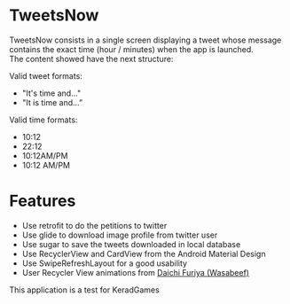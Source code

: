 # TweetsNow
TweetsNow consists in a single screen displaying a tweet whose message contains the exact time (hour / minutes) when the app is launched.
<br>The content showed have the next structure:

Valid tweet formats:

<ul>
<li>"It's time and..."</li>

<li>"It is time and...”</li>
</ul>

Valid time formats:

<ul>
<li>10:12</li>

<li>22:12</li>

<li>10:12AM/PM</li>

<li>10:12 AM/PM</li>
</ul>

# Features
<ul>
<li>Use retrofit to do the petitions to twitter</li>
<li>Use glide to download image profile from twitter user</li>
<li>Use sugar to save the tweets downloaded in local database</li>
<li>Use RecyclerView and CardView from the Android Material Design</li>
<li>Use SwipeRefreshLayout for a good usability</li>
<li>User Recycler View animations from <a href="https://github.com/wasabeef/recyclerview-animators">Daichi Furiya (Wasabeef) </a></li>
</ul>





This application is a test for KeradGames
